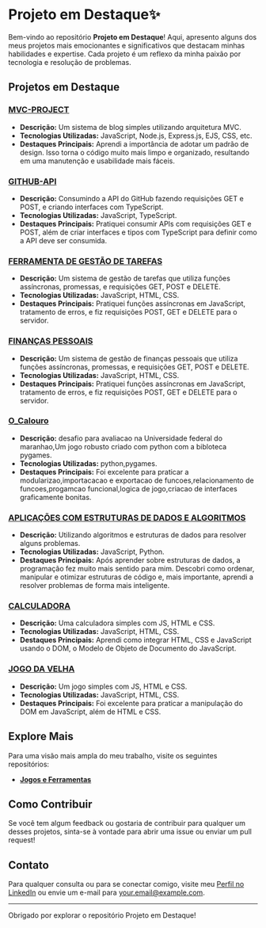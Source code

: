 # Projeto em Destaque✨

Bem-vindo ao repositório **Projeto em Destaque**! Aqui, apresento alguns dos meus projetos mais emocionantes e significativos que destacam minhas habilidades e expertise. Cada projeto é um reflexo da minha paixão por tecnologia e resolução de problemas.

## Projetos em Destaque

### [MVC-PROJECT](https://github.com/tpsousa/MVC-PROJECT)
- **Descrição:** Um sistema de blog simples utilizando arquitetura MVC.
- **Tecnologias Utilizadas:** JavaScript, Node.js, Express.js, EJS, CSS, etc.
- **Destaques Principais:** Aprendi a importância de adotar um padrão de design. Isso torna o código muito mais limpo e organizado, resultando em uma manutenção e usabilidade mais fáceis.

### [GITHUB-API](https://github.com/tpsousa/typescript--exercises/tree/main/githubAPI)
- **Descrição:** Consumindo a API do GitHub fazendo requisições GET e POST, e criando interfaces com TypeScript.
- **Tecnologias Utilizadas:** JavaScript, TypeScript.
- **Destaques Principais:** Pratiquei consumir APIs com requisições GET e POST, além de criar interfaces e tipos com TypeScript para definir como a API deve ser consumida.

### [FERRAMENTA DE GESTÃO DE TAREFAS](https://github.com/tpsousa/games-and-tools/tree/main/sistemaDeGestaoDeTarefas)
- **Descrição:** Um sistema de gestão de tarefas que utiliza funções assíncronas, promessas, e requisições GET, POST e DELETE.
- **Tecnologias Utilizadas:** JavaScript, HTML, CSS.
- **Destaques Principais:** Pratiquei funções assíncronas em JavaScript, tratamento de erros, e fiz requisições POST, GET e DELETE para o servidor.

### [FINANÇAS PESSOAIS](https://github.com/tpsousa/games-and-tools/tree/main/personalFinance)
- **Descrição:** Um sistema de gestão de finanças pessoais que utiliza funções assíncronas, promessas, e requisições GET, POST e DELETE.
- **Tecnologias Utilizadas:** JavaScript, HTML, CSS.
- **Destaques Principais:** Pratiquei funções assíncronas em JavaScript, tratamento de erros, e fiz requisições POST, GET e DELETE para o servidor.

### [O_Calouro](https://github.com/tpsousa/games-and-tools/tree/main/o_calouro)
- **Descrição:** desafio para avaliacao na Universidade federal do maranhao,Um jogo robusto criado com python com a bibloteca pygames.
- **Tecnologias Utilizadas:** python,pygames.
- **Destaques Principais:** Foi excelente para praticar a modularizao,importacacao e exportacao de funcoes,relacionamento de funcoes,progamcao funcional,logica de jogo,criacao de interfaces graficamente bonitas.


### [APLICAÇÕES COM ESTRUTURAS DE DADOS E ALGORITMOS](https://github.com/tpsousa/Algorithms-and-data-structures)
- **Descrição:** Utilizando algoritmos e estruturas de dados para resolver alguns problemas.
- **Tecnologias Utilizadas:** JavaScript, Python.
- **Destaques Principais:** Após aprender sobre estruturas de dados, a programação fez muito mais sentido para mim. Descobri como ordenar, manipular e otimizar estruturas de código e, mais importante, aprendi a resolver problemas de forma mais inteligente.

### [CALCULADORA](https://github.com/tpsousa/games-and-tools/calculate)
- **Descrição:** Uma calculadora simples com JS, HTML e CSS.
- **Tecnologias Utilizadas:** JavaScript, HTML, CSS.
- **Destaques Principais:** Aprendi como integrar HTML, CSS e JavaScript usando o DOM, o Modelo de Objeto de Documento do JavaScript.

### [JOGO DA VELHA](https://github.com/tpsousa/games-and-tools/tree/main/tic-tac-toe)
- **Descrição:** Um jogo simples com JS, HTML e CSS.
- **Tecnologias Utilizadas:** JavaScript, HTML, CSS.
- **Destaques Principais:** Foi excelente para praticar a manipulação do DOM em JavaScript, além de HTML e CSS.

## Explore Mais

Para uma visão mais ampla do meu trabalho, visite os seguintes repositórios:

- **[Jogos e Ferramentas](https://github.com/username/games-and-tools)**

## Como Contribuir

Se você tem algum feedback ou gostaria de contribuir para qualquer um desses projetos, sinta-se à vontade para abrir uma issue ou enviar um pull request!

## Contato

Para qualquer consulta ou para se conectar comigo, visite meu [Perfil no LinkedIn](linkedin.com/in/thiago-sousa-2227a12b8) ou envie um e-mail para [your.email@example.com](thpdev098@gmail.com).

---

Obrigado por explorar o repositório Projeto em Destaque!
